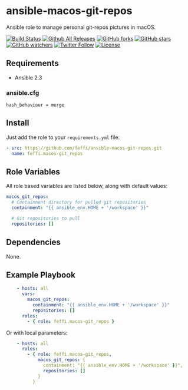 # ansible-macos-git-repos
Ansible role to manage personal git-repos pictures in macOS.

[![Build Status](https://img.shields.io/travis/feffi/ansible-macos-git-repos.svg)](https://travis-ci.org/feffi/ansible-macos-git-repos) [![Github All Releases](https://img.shields.io/github/downloads/feffi/ansible-macos-git-repos/total.svg)](https://github.com/feffi/ansible-macos-git-repos) [![GitHub forks](https://img.shields.io/github/forks/feffi/ansible-macos-git-repos.svg?style=social&label=Fork)](https://github.com/feffi/ansible-macos-git-repos) [![GitHub stars](https://img.shields.io/github/stars/feffi/ansible-macos-git-repos.svg?style=social&label=Star)](https://github.com/feffi/ansible-macos-git-repos) [![GitHub watchers](https://img.shields.io/github/watchers/feffi/ansible-macos-git-repos.svg?style=social&label=Watch)](https://github.com/feffi/ansible-macos-git-repos) [![Twitter Follow](https://img.shields.io/twitter/follow/feffi1.svg?style=social&label=Follow)](https://twitter.com/feffi1) [![License](http://img.shields.io/:license-mit-blue.svg)](https://github.com/feffi/ansible-macos-git-repos/blob/master/LICENSE)

## Requirements
- Ansible 2.3

### ansible.cfg
```
hash_behaviour = merge
```

## Install
Just add the role to your ``requirements.yml`` file:
```yaml
- src: https://github.com/feffi/ansible-macos-git-repos.git
  name: feffi.macos-git_repos
```

## Role Variables
All role based variables are listed below, along with default values:

```yaml
macos_git_repos:
  # Containment directory for pulled git repositories
  containment: "{{ ansible_env.HOME + '/workspace' }}"

  # Git repositories to pull
  repositories: []
```

## Dependencies
None.

## Example Playbook

```yaml
    - hosts: all
      vars:
        macos_git_repos:
          containment: "{{ ansible_env.HOME + '/workspace' }}"
          repositories: []
      roles:
        - { role: feffi.macos-git_repos }
```
Or with local parameters:

```yaml
    - hosts: all
      roles:
        - { role: feffi.macos-git_repos,
            macos_git_repos: {
              containment: "{{ ansible_env.HOME + '/workspace' }}",
              repositories: []
            }
          }
```

